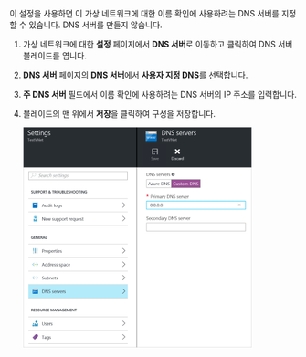 이 설정을 사용하면 이 가상 네트워크에 대한 이름 확인에 사용하려는 DNS 서버를 지정할 수 있습니다. DNS 서버를 만들지 않습니다.

1. 가상 네트워크에 대한 **설정** 페이지에서 **DNS 서버**로 이동하고 클릭하여 DNS 서버 블레이드를 엽니다.
2. **DNS 서버** 페이지의 **DNS 서버**에서 **사용자 지정 DNS**를 선택합니다.
3. **주 DNS 서버** 필드에서 이름 확인에 사용하려는 DNS 서버의 IP 주소를 입력합니다.
4. 블레이드의 맨 위에서 **저장**을 클릭하여 구성을 저장합니다.
   
    ![사용자 지정 DNS](./media/vpn-gateway-add-dns-rm-portal/customdns400.png)

<!---HONumber=AcomDC_0406_2016-->
